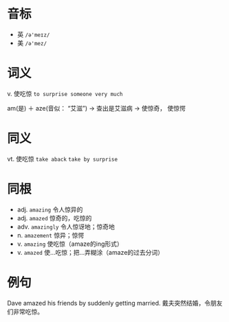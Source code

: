 # 音标

- 英 `/ə'meɪz/`
- 美 `/ə'mez/`

# 词义

v. 使吃惊
`to surprise someone very much`



am(是) ＋ aze(音似： “艾滋”) → 查出是艾滋病 → 使惊奇， 使惊愕

# 同义

vt. 使吃惊
`take aback` `take by surprise`

# 同根

- adj. `amazing` 令人惊异的
- adj. `amazed` 惊奇的，吃惊的
- adv. `amazingly` 令人惊讶地；惊奇地
- n. `amazement` 惊异；惊愕
- v. `amazing` 使吃惊（amaze的ing形式）
- v. `amazed` 使…吃惊；把…弄糊涂（amaze的过去分词）

# 例句

Dave amazed his friends by suddenly getting married.
戴夫突然结婚，令朋友们非常吃惊。


